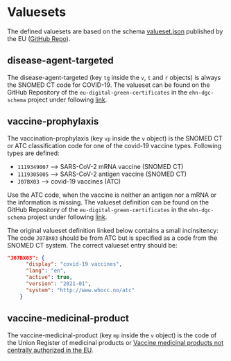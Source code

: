 # Valuesets

The defined valuesets are based on the schema [valueset.json](https://github.com/eu-digital-green-certificates/ehn-dgc-schema/blob/main/valueset.json) published by the EU ([GitHub Repo](https://github.com/eu-digital-green-certificates/ehn-dgc-schema)).

## disease-agent-targeted

The disease-agent-targeted (key `tg` inside the `v`, `t` and `r` objects) is always the SNOMED CT code for COVID-19. The valueset can be found on the GitHub Repository of the `eu-digital-green-certificates` in the `ehn-dgc-schema` project under following [link](https://github.com/eu-digital-green-certificates/ehn-dgc-schema/blob/main/valuesets/disease-agent-targeted.json).

## vaccine-prophylaxis

The vaccination-prophylaxis (key `vp` inside the `v` object) is the SNOMED CT or ATC classification code for one of the covid-19 vaccine types. Following types are defined:

- `1119349007` --> SARS-CoV-2 mRNA vaccine (SNOMED CT)
- `1119305005` --> SARS-CoV-2 antigen vaccine (SNOMED CT)
- `J07BX03` --> covid-19 vaccines (ATC)

Use the ATC code, when the vaccine is neither an antigen nor a mRNA or the information is missing.
The valueset definition can be found on the GitHub Repository of the `eu-digital-green-certificates` in the `ehn-dgc-schema` project under following [link](https://github.com/eu-digital-green-certificates/ehn-dgc-schema/blob/main/valuesets/vaccine-prophylaxis.json).

The original valueset definition linked below contains a small incinsitency: The code `J07BX03` should be from ATC but is specified as a code from the SNOMED CT system. The correct valueset entry should be:

```json
"J07BX03": {
      "display": "covid-19 vaccines",
      "lang": "en",
      "active": true,
      "version": "2021-01",
      "system": "http://www.whocc.no/atc"
    }
```

## vaccine-medicinal-product

The vaccine-medicinal-product (key `mp` inside the `v` object) is the code of the Union Register of medicinal products or [Vaccine medicinal products not centrally authorized in the EU](https://webgate.ec.europa.eu/fpfis/wikis/x/ZYg-L).
